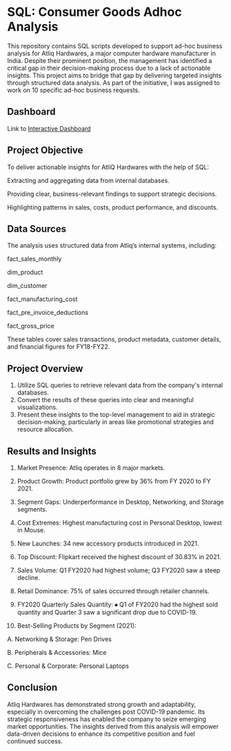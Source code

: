 # SQL: Consumer Goods Adhoc Analysis
This repository contains SQL scripts developed to support ad-hoc business analysis for Atliq Hardwares, a major computer hardware manufacturer in India. Despite their prominent position, the management has identified a critical gap in their decision-making process due to a lack of actionable insights. This project aims to bridge that gap by delivering targeted insights through structured data analysis. As part of the initiative, I was assigned to work on 10 specific ad-hoc business requests.

## Dashboard
Link to [Interactive Dashboard](https://app.powerbi.com/reportEmbed?reportId=bf5b2b20-cdec-486b-9f31-add28e2aa748&autoAuth=true&ctid=c6e549b3-5f45-4032-aae9-d4244dc5b2c4)

## Project Objective
To deliver actionable insights for AtliQ Hardwares with the help of SQL:

Extracting and aggregating data from internal databases.

Providing clear, business-relevant findings to support strategic decisions.

Highlighting patterns in sales, costs, product performance, and discounts.

## Data Sources

The analysis uses structured data from Atliq’s internal systems, including:

fact_sales_monthly

dim_product

dim_customer

fact_manufacturing_cost

fact_pre_invoice_deductions

fact_gross_price

These tables cover sales transactions, product metadata, customer details, and financial figures for FY18-FY22.

## Project Overview
1. Utilize SQL queries to retrieve relevant data from the company's internal databases.
2. Convert the results of these queries into clear and meaningful visualizations.
3. Present these insights to the top-level management to aid in strategic decision-making, particularly in areas like promotional strategies and resource allocation.

## Results and Insights
1. Market Presence: Atliq operates in 8 major markets.

2. Product Growth: Product portfolio grew by 36% from FY 2020 to FY 2021.

3. Segment Gaps: Underperformance in Desktop, Networking, and Storage segments.

4. Cost Extremes: Highest manufacturing cost in Personal Desktop, lowest in Mouse.

5. New Launches: 34 new accessory products introduced in 2021.

6. Top Discount: Flipkart received the highest discount of 30.83% in 2021.

7. Sales Volume: Q1 FY2020 had highest volume; Q3 FY2020 saw a steep decline.

8. Retail Dominance: 75% of sales occurred through retailer channels.

9. FY2020 Quarterly Sales Quantity: ⦁	Q1 of FY2020 had the highest sold quantity and Quarter 3 saw a significant drop due to COVID-19.

10. Best-Selling Products by Segment (2021):

  A. Networking & Storage: Pen Drives
 
  B. Peripherals & Accessories: Mice

  C. Personal & Corporate: Personal Laptops



## Conclusion 
Atliq Hardwares has demonstrated strong growth and adaptability, especially in overcoming the challenges post COVID-19 pandemic. Its strategic responsiveness has enabled the company to seize emerging market opportunities. The insights derived from this analysis will empower data-driven decisions to enhance its competitive position and fuel continued success.
